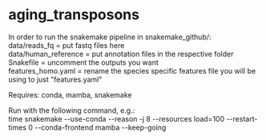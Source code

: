 # aging_transposons  

In order to run the snakemake pipeline in snakemake_github/:  
data/reads_fq = put fastq files here  
data/human_reference = put annotation files in the respective folder  
Snakefile = uncomment the outputs you want  
features_homo.yaml = rename the species specific features file you will be using to just "features.yaml"  

Requires: conda, mamba, snakemake

Run with the following command, e.g.:  
time snakemake --use-conda --reason -j 8 --resources load=100 --restart-times 0 --conda-frontend mamba --keep-going  
